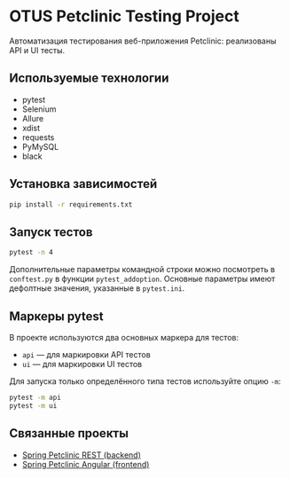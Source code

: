 # OTUS Petclinic Testing Project

Автоматизация тестирования веб-приложения Petclinic: реализованы API и UI тесты.

## Используемые технологии
- pytest
- Selenium
- Allure
- xdist
- requests
- PyMySQL
- black

## Установка зависимостей

```bash
pip install -r requirements.txt
```

## Запуск тестов

```bash
pytest -n 4
```

Дополнительные параметры командной строки можно посмотреть в `conftest.py` в функции `pytest_addoption`. Основные параметры имеют дефолтные значения, указанные в `pytest.ini`.

## Маркеры pytest

В проекте используются два основных маркера для тестов:
- `api` — для маркировки API тестов
- `ui` — для маркировки UI тестов

Для запуска только определённого типа тестов используйте опцию `-m`:

```bash
pytest -m api
pytest -m ui
```

## Связанные проекты

- [Spring Petclinic REST (backend)](https://github.com/spring-petclinic/spring-petclinic-rest)
- [Spring Petclinic Angular (frontend)](https://github.com/spring-petclinic/spring-petclinic-angular)
